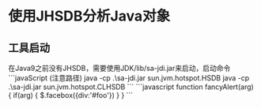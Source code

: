 <h1>使用JHSDB分析Java对象</h1>
<h2>工具启动</h2>
在Java9之前没有JHSDB，需要使用JDK/lib/sa-jdi.jar来启动，启动命令
```javaScript
  (注意路径)
  java -cp .\sa-jdi.jar sun.jvm.hotspot.HSDB
  java -cp .\sa-jdi.jar sun.jvm.hotspot.CLHSDB
```
```javascript
function fancyAlert(arg) {
  if(arg) {
    $.facebox({div:'#foo'})
  }
}
```
  
